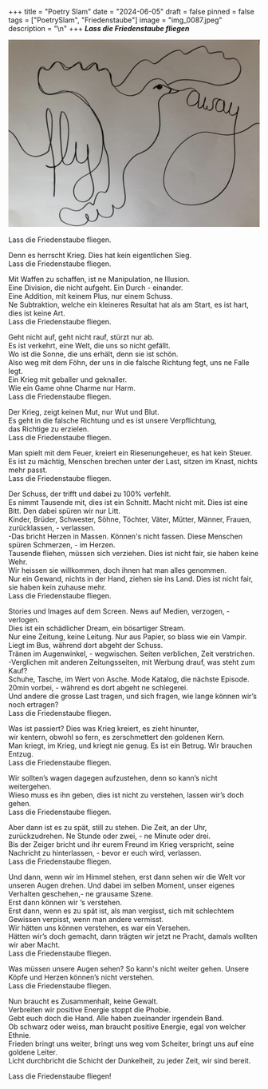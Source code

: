 +++
title = "Poetry Slam"
date = "2024-06-05"
draft = false
pinned = false
tags = ["PoetrySlam", "Friedenstaube"]
image = "img_0087.jpeg"
description = "\n"
+++
***Lass die Friedenstaube fliegen*** 

![](img_0087.jpeg)

Lass die Friedenstaube fliegen.  

Denn es herrscht Krieg. Dies hat kein eigentlichen Sieg. \
Lass die Friedenstaube fliegen. 

Mit Waffen zu schaffen, ist ne Manipulation, ne Illusion.  \
Eine Division, die nicht aufgeht. Ein Durch - einander. \
Eine Addition, mit keinem Plus, nur einem Schuss.  \
Ne Subtraktion, welche ein kleineres Resultat hat als am Start, es ist hart, dies ist keine Art. \
Lass die Friedenstaube fliegen.  

Geht nicht auf, geht nicht rauf, stürzt nur ab.  \
Es ist verkehrt, eine Welt, die uns so nicht gefällt.  \
Wo ist die Sonne, die uns erhält, denn sie ist schön. \
Also weg mit dem Föhn, der uns in die falsche Richtung fegt, uns ne Falle legt. \
Ein Krieg mit geballer und geknaller.  \
Wie ein Game ohne Charme nur Harm. \
Lass die Friedenstaube fliegen.  

Der Krieg, zeigt keinen Mut, nur Wut und Blut.\
Es geht in die falsche Richtung und es ist unsere Verpflichtung,  \
das Richtige zu erzielen.  \
Lass die Friedenstaube fliegen. 

Man spielt mit dem Feuer, kreiert ein Riesenungeheuer, es hat kein Steuer. \
Es ist zu mächtig, Menschen brechen unter der Last, sitzen im Knast, nichts mehr passt. \
Lass die Friedenstaube fliegen. 

Der Schuss, der trifft und dabei zu 100% verfehlt. \
Es nimmt Tausende mit, dies ist ein Schnitt. Macht nicht mit. Dies ist eine Bitt. Den dabei spüren wir nur Litt.\
Kinder, Brüder, Schwester, Söhne, Töchter, Väter, Mütter, Männer, Frauen, zurücklassen, - verlassen. \
-Das bricht Herzen in Massen. Können's nicht fassen. Diese Menschen spüren Schmerzen, - im Herzen. \
Tausende fliehen, müssen sich verziehen. Dies ist nicht fair, sie haben keine Wehr.\
Wir heissen sie willkommen, doch ihnen hat man alles genommen. \
Nur ein Gewand, nichts in der Hand, ziehen sie ins Land. Dies ist nicht fair, sie haben kein zuhause mehr. \
Lass die Friedenstaube fliegen. 

Stories und Images auf dem Screen. News auf Medien, verzogen, - verlogen.\
Dies ist ein schädlicher Dream, ein bösartiger Stream.\
Nur eine Zeitung, keine Leitung. Nur aus Papier, so blass wie ein Vampir.\
Liegt im Bus, während dort abgeht der Schuss. \
Tränen im Augenwinkel, - wegwischen. Seiten verblichen, Zeit verstrichen. \
-Verglichen mit anderen Zeitungsseiten, mit Werbung drauf, was steht zum Kauf?\
Schuhe, Tasche, im Wert von Asche. Mode Katalog, die nächste Episode.\
20min vorbei, - während es dort abgeht ne schlegerei. \
Und andere die grosse Last tragen, und sich fragen, wie lange können wir’s noch ertragen? \
Lass die Friedenstaube fliegen. 

Was ist passiert? Dies was Krieg kreiert, es zieht hinunter, \
wir kentern, obwohl so fern, es zerschmettert den goldenen Kern.\
Man kriegt, im Krieg, und kriegt nie genug. Es ist ein Betrug. Wir brauchen Entzug.\
Lass die Friedenstaube fliegen. 

Wir sollten’s wagen dagegen aufzustehen, denn so kann’s nicht weitergehen. \
Wieso muss es ihn geben, dies ist nicht zu verstehen, lassen wir’s doch gehen. \
Lass die Friedenstaube fliegen. 

Aber dann ist es zu spät, still zu stehen. Die Zeit, an der Uhr, zurückzudrehen. Ne Stunde oder zwei, - ne Minute oder drei.\
Bis der Zeiger bricht und ihr eurem Freund im Krieg verspricht, seine Nachricht zu hinterlassen, - bevor er euch wird, verlassen.  \
Lass die Friedenstaube fliegen.

Und dann, wenn wir im Himmel stehen, erst dann sehen wir die Welt vor unseren Augen drehen. Und dabei im selben Moment, unser eigenes Verhalten geschehen,- ne grausame Szene. \
Erst dann können wir ‘s verstehen.\
Erst dann, wenn es zu spät ist, als man vergisst, sich mit schlechtem Gewissen verpisst, wenn man andere vermisst.\
Wir hätten uns können verstehen, es war ein Versehen.\
Hätten wir’s doch gemacht, dann trägten wir jetzt ne Pracht, damals wollten wir aber Macht.\
Lass die Friedenstaube fliegen.

Was müssen unsere Augen sehen? So kann's nicht weiter gehen. Unsere Köpfe und Herzen können’s nicht verstehen. \
Lass die Friedenstaube fliegen. 

Nun braucht es Zusammenhalt, keine Gewalt. \
Verbreiten wir positive Energie stoppt die Phobie.             \
Gebt euch doch die Hand. Alle haben zueinander irgendein Band. \
Ob schwarz oder weiss, man braucht positive Energie, egal von welcher Ethnie.                               \
Frieden bringt uns weiter, bringt uns weg vom Scheiter, bringt uns auf eine goldene Leiter.       \
Licht durchbricht die Schicht der Dunkelheit, zu jeder Zeit, wir sind bereit.

Lass die Friedenstaube fliegen!